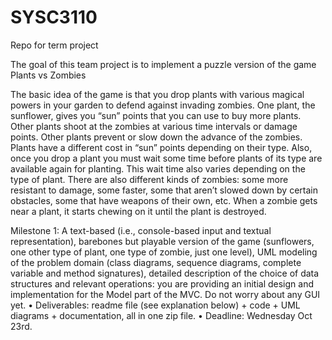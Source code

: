 # SYSC3110
Repo for term project

The goal of this team project is to implement a puzzle version of the game Plants vs Zombies

The basic idea of the game is that you drop plants with various magical powers in your
garden to defend against invading zombies. One plant, the sunflower, gives you “sun”
points that you can use to buy more plants. Other plants shoot at the zombies at various
time intervals or damage points. Other plants prevent or slow down the advance of the
zombies. Plants have a different cost in “sun” points depending on their type. Also, once
you drop a plant you must wait some time before plants of its type are available again for
planting. This wait time also varies depending on the type of plant. There are also
different kinds of zombies: some more resistant to damage, some faster, some that aren’t
slowed down by certain obstacles, some that have weapons of their own, etc. When a
zombie gets near a plant, it starts chewing on it until the plant is destroyed.

Milestone 1: A text-based (i.e., console-based input and textual representation), barebones
but playable version of the game (sunflowers, one other type of plant, one type of
zombie, just one level), UML modeling of the problem domain (class diagrams, sequence
diagrams, complete variable and method signatures), detailed description of the choice of
data structures and relevant operations: you are providing an initial design and
implementation for the Model part of the MVC. Do not worry about any GUI yet.
• Deliverables: readme file (see explanation below) + code + UML diagrams +
documentation, all in one zip file.
• Deadline: Wednesday Oct 23rd.
